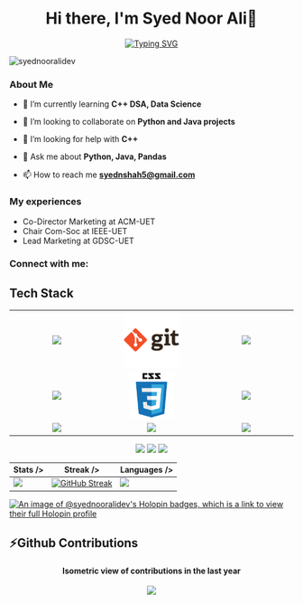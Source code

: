 <body>
  <div align="center">
    <h1 color=#F7CC18FF> Hi there, I'm Syed Noor Ali👋<a href="#"></h1>
  </div>
<p align="center">
<a href="https://git.io/typing-svg"><img src="https://readme-typing-svg.herokuapp.com?font=sans-serif+fonts&weight=800&size=24&duration=2000&pause=1000&color=F7CC18&center=true&vCenter=true&width=435&lines=Computer+Engineering+Undergrad;UET+Lahore;Data+Science+Enthusiast;Web+Aspirant;Co-Director+Marketing+@+ACM;Chair+Com-Soc+@+IEEE;Lead+Marketing+@+GDSC;" alt="Typing SVG" /></a>

<!-- 
<img align="right" alt="coding" width="400" src="https://user-images.githubusercontent.com/55389276/140866485-8fb1c876-9a8f-4d6a-98dc-08c4981eaf70.gif"> -->

<p align="left"><img src="https://komarev.com/ghpvc/?username=syednooralidev&label=Profile%20views&color=0e75b6&style=flat" alt="syednooralidev" /> </p>
<h3> About Me </h3>

- 🌱 I’m currently learning **C++ DSA, Data Science**

- 👯 I’m looking to collaborate on **Python and Java projects**

- 🤝 I’m looking for help with **C++**

- 💬 Ask me about **Python, Java, Pandas**

- 📫 How to reach me **syednshah5@gmail.com**
<h3>My experiences</h3>
<div>
  <ul>
    <li>Co-Director Marketing at ACM-UET</li>
    <li>Chair Com-Soc at IEEE-UET</li>
    <li>Lead Marketing at GDSC-UET</li>
  </ul>
</div>

<h3 align="left">Connect with me:</h3>
<h2>Tech Stack</h2>

<table width="80%">
<tr>
   

  <td align='center' width="150">
        <img src="https://www.jing.fm/clipimg/full/53-537670_python-png-file-python-logo-png.png"  width="100">
    </td>
 <td align='center' width="200">
        <img src="https://github.com/devicons/devicon/blob/master/icons/git/git-original-wordmark.svg" width="100">
    </td>
<td align='center' width="200">
        <img src="https://brandslogos.com/wp-content/uploads/images/large/c-logo.png" width="100">
    </td>
</tr>
 
<tr>
    <td align='center' width="200">
        <img src="https://upload.wikimedia.org/wikipedia/commons/thumb/3/38/HTML5_Badge.svg/600px-HTML5_Badge.svg.png"  width="70">
    </td>
    <td align='center' width="200">
        <img src="https://raw.githubusercontent.com/devicons/devicon/0d6c64dbbf311879f7d563bfc3ccf559f9ed111c/icons/css3/css3-original-wordmark.svg" width="80">
    </td>
     <td align='center' width="200">
        <img src="https://th.bing.com/th/id/OIP.eyVWUDy9kDXVGDGv1Ev4iAHaHa?pid=ImgDet&rs=1" width="90">
    </td>
</tr>
 
<tr>
	<td align='center' width="200">
        <img src="https://th.bing.com/th/id/OIP.b1PpLl1-C8FWTLzNO3OqVAHaJ4?pid=ImgDet&rs=1" width="90">
    </td>

 <td align='center' width="200">
        <img src="https://anvil.works/img/logos/pandas.jpg">
    </td>
<td align='center' width="200">
        <img src="https://miro.medium.com/max/512/0*Wsnou9DNLrYgvnFR.png">
    </td>
</tr>
	
<tr>
   
</tr>
    
</table>
<p align="center">
<a href="https://www.linkedin.com/in/syed-noor-ali-dev/"><img src="https://img.shields.io/badge/-Syed Noor Ali-0A66C2?style=flat&logo=Linkedin&logoColor=white"/></a>
<a href="mailto:syednshah5@gmail.com"><img src="https://img.shields.io/badge/-syednshah5@gmail.com-D14836?style=flat&logo=Gmail&logoColor=white"/></a>
<a href="https://www.instagram.com/syednoorali.dev/"><img src="https://img.shields.io/badge/-@syednoorali.dev-E4405F?style=flat&logo=Instagram&logoColor=white"/></a>
 </p>
	  
|Stats />|Streak />|Languages />
|---|---|---|
|![](https://github-profile-summary-cards.vercel.app/api/cards/stats?username=SyedNoorAliDev&theme=gruvbox)|[![GitHub Streak](https://streak-stats.demolab.com/?user=SyedNoorAliDev&theme=gruvbox&hide_border=true&border_radius=32&date_format=j%20M%5B%20Y%5D&ring=888888)](https://git.io/streak-stats)|![](https://github-profile-summary-cards.vercel.app/api/cards/repos-per-language?username=saadhaxxan&theme=gruvbox)|
	
[![An image of @syednooralidev's Holopin badges, which is a link to view their full Holopin profile](https://holopin.me/syednooralidev)](https://holopin.io/@syednooralidev)

## ⚡️Github Contributions
	
<h4 align="center">Isometric view of contributions in the last year</h4>
<p align="center">
	<a href="./profile-3d-contrib/profile-night-rainbow.svg">
		<img width="900em" src="profile-3d-contrib/profile-night-view.svg">
	</a>
</p>


